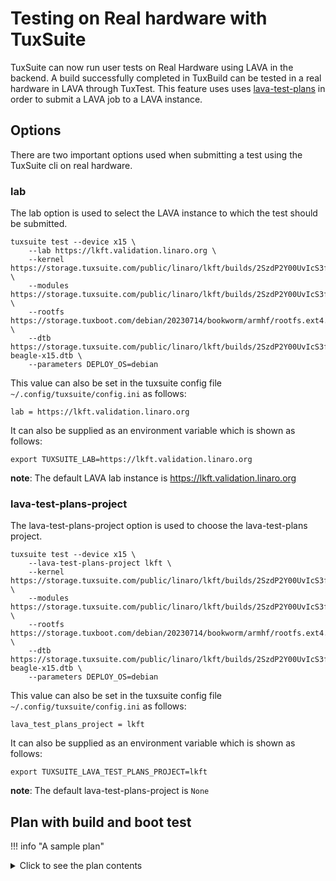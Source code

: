 # Testing on Real hardware with TuxSuite

TuxSuite can now run user tests on Real Hardware using LAVA in the
backend. A build successfully completed in TuxBuild can be tested in a
real hardware in LAVA through TuxTest. This feature uses uses
[lava-test-plans](https://github.com/Linaro/lava-test-plans) in order
to submit a LAVA job to a LAVA instance.

## Options

There are two important options used when submitting a test using the
TuxSuite cli on real hardware.

### lab

The lab option is used to select the LAVA instance to which the test
should be submitted.

```shell
tuxsuite test --device x15 \
    --lab https://lkft.validation.linaro.org \
    --kernel https://storage.tuxsuite.com/public/linaro/lkft/builds/2SzdP2Y00UvIcS3f56EaTILWuLX/zImage \
    --modules https://storage.tuxsuite.com/public/linaro/lkft/builds/2SzdP2Y00UvIcS3f56EaTILWuLX/modules.tar.xz \
    --rootfs https://storage.tuxboot.com/debian/20230714/bookworm/armhf/rootfs.ext4.xz \
    --dtb https://storage.tuxsuite.com/public/linaro/lkft/builds/2SzdP2Y00UvIcS3f56EaTILWuLX/dtbs/am57xx-beagle-x15.dtb \
    --parameters DEPLOY_OS=debian
```

This value can also be set in the tuxsuite config file
`~/.config/tuxsuite/config.ini` as follows:

`lab = https://lkft.validation.linaro.org`

It can also be supplied as an environment variable which is shown as
follows:

`export TUXSUITE_LAB=https://lkft.validation.linaro.org`

__note__: The default LAVA lab instance is
<https://lkft.validation.linaro.org>

### lava-test-plans-project

The lava-test-plans-project option is used to choose the
lava-test-plans project.

```shell
tuxsuite test --device x15 \
    --lava-test-plans-project lkft \
    --kernel https://storage.tuxsuite.com/public/linaro/lkft/builds/2SzdP2Y00UvIcS3f56EaTILWuLX/zImage \
    --modules https://storage.tuxsuite.com/public/linaro/lkft/builds/2SzdP2Y00UvIcS3f56EaTILWuLX/modules.tar.xz \
    --rootfs https://storage.tuxboot.com/debian/20230714/bookworm/armhf/rootfs.ext4.xz \
    --dtb https://storage.tuxsuite.com/public/linaro/lkft/builds/2SzdP2Y00UvIcS3f56EaTILWuLX/dtbs/am57xx-beagle-x15.dtb \
    --parameters DEPLOY_OS=debian
```

This value can also be set in the tuxsuite config file
`~/.config/tuxsuite/config.ini` as follows:

`lava_test_plans_project = lkft`

It can also be supplied as an environment variable which is shown as
follows:

`export TUXSUITE_LAVA_TEST_PLANS_PROJECT=lkft`

__note__: The default lava-test-plans-project is `None`

## Plan with build and boot test

!!! info "A sample plan"
    <details>
    <summary>Click to see the plan contents</summary>

    ```
    lkftfragments: &lkftfragments
      - &frag-lkft-base https://raw.githubusercontent.com/Linaro/meta-lkft/kirkstone/meta/recipes-kernel/linux/files/lkft.config
      - &frag-lkft-crypto https://raw.githubusercontent.com/Linaro/meta-lkft/kirkstone/meta/recipes-kernel/linux/files/lkft-crypto.config
      - &frag-lkft-distro https://raw.githubusercontent.com/Linaro/meta-lkft/kirkstone/meta/recipes-kernel/linux/files/distro-overrides.config
      - &frag-lkft-systemd https://raw.githubusercontent.com/Linaro/meta-lkft/kirkstone/meta/recipes-kernel/linux/files/systemd.config
      - &frag-lkft-virtio https://raw.githubusercontent.com/Linaro/meta-lkft/kirkstone/meta/recipes-kernel/linux/files/virtio.config

    version: 1
    name: x15 build and boot test.
    description: Demonstrate a build and boot test with x15 via real hardware
    jobs:
    - name: arm-lkftconfig-dut
      builds:
        - build_name: gcc-10-lkftconfig
          target_arch: arm
          toolchain: gcc-10
          kconfig: [ defconfig, *frag-lkft-base, *frag-lkft-crypto, *frag-lkft-distro, *frag-lkft-systemd, *frag-lkft-virtio, CONFIG_ARM_TI_CPUFREQ=y, CONFIG_SERIAL_8250_OMAP=y, CONFIG_POSIX_MQUEUE=y, CONFIG_OF=y, CONFIG_SYN_COOKIES=y, CONFIG_SCHEDSTATS=y, CONFIG_AHCI_DWC=y, CONFIG_KFENCE=n ]
      tests:
        - device: x15
          boot_args: rw
          parameters: {DEPLOY_OS: "debian"}
          dtb: am57xx-beagle-x15.dtb
          rootfs: https://storage.tuxboot.com/debian/20230714/bookworm/armhf/rootfs.ext4.xz
    ```

    </details>

Submitting the above plan file will build the kernel and submit the
test as a LAVA job with the kernel build artifacts.

```shell
tuxsuite plan submit \
    --git-repo https://gitlab.com/Linaro/lkft/mirrors/torvalds/linux-mainline \
    --git-ref master \
    --lab https://validation.linaro.org/ \
    --lava-test-plans-project lkft \
    x15-boot-plan.yaml
```
